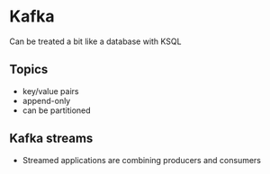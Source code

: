 # Kafka

Can be treated a bit like a database with KSQL

## Topics
 - key/value pairs
 - append-only
 - can be partitioned

## Kafka streams
 - Streamed applications are combining producers and consumers
